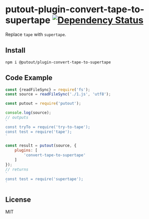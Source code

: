 # putout-plugin-convert-tape-to-supertape  [![Dependency Status][DependencyStatusIMGURL]][DependencyStatusURL]

[DependencyStatusURL]:      https://david-dm.org/coderaiser/putout?path=packages/plugin-convert-tape-to-supertape
[DependencyStatusIMGURL]:   https://david-dm.org/coderaiser/putout.svg?path=packages/plugin-convert-tape-to-supertape

Replace `tape` with `supertape`.

## Install

```
npm i @putout/plugin-convert-tape-to-supertape
```

## Code Example

```js
const {readFileSync} = require('fs');
const source = readFileSync('./1.js', 'utf8');

const putout = require('putout');

console.log(source);
// outputs
`
const tryTo = require('try-to-tape');
const test = require('tape');
`

const result = putout(source, {
    plugins: [
        'convert-tape-to-supertape'
    ]
});
// returns
`
const test = require('supertape');
`
```

## License

MIT

